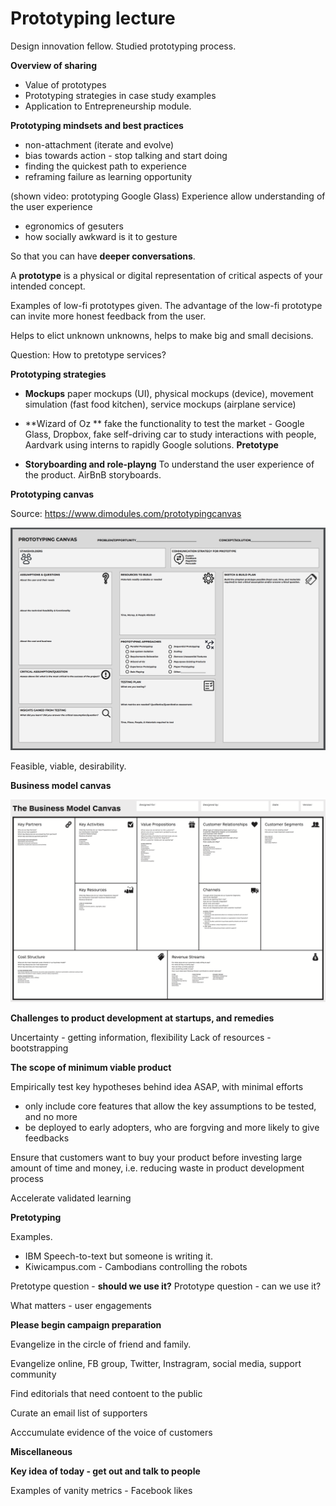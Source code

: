 # Prototyping lecture

Design innovation fellow. Studied prototyping process.

**Overview of sharing**

- Value of prototypes 
- Prototyping strategies in case study examples
- Application to Entrepreneurship module.



**Prototyping mindsets and best practices**

- non-attachment (iterate and evolve)
- bias towards action - stop talking and start doing
- finding the quickest path to experience
- reframing failure as learning opportunity

(shown video: prototyping Google Glass)
Experience allow understanding of the user experience

- egronomics of gesuters
- how socially awkward is it to gesture

So that you can have **deeper conversations**.



A **prototype** is a physical or digital representation of critical aspects of your intended concept.

Examples of low-fi prototypes given. The advantage of the low-fi prototype can invite more honest feedback from the user. 

Helps to elict unknown unknowns, helps to make big and small decisions.



Question: How to pretotype services?



**Prototyping strategies**

- **Mockups** 
  paper mockups (UI), physical mockups (device), movement simulation (fast food kitchen), service mockups (airplane service)

- **Wizard of Oz **
  fake the functionality to test the market - Google Glass, Dropbox, fake self-driving car to study interactions with people, Aardvark using interns to rapidly Google solutions. **Pretotype**

- **Storyboarding and role-playng**
  To understand the user experience of the product. AirBnB storyboards.



**Prototyping canvas**

Source: https://www.dimodules.com/prototypingcanvas

![image-20191007201934012](assets/image-20191007201934012.png)

Feasible, viable, desirability. 



**Business model canvas**

![Business_Model_Canvas-1](assets/Business_Model_Canvas-1.png)



**Challenges to product development at startups, and remedies**

Uncertainty - getting information, flexibility
Lack of resources - bootstrapping



**The scope of minimum viable product**

Empirically test key hypotheses behind idea ASAP, with minimal efforts
- only include core features that allow the key assumptions to be tested, and no more
- be deployed to early adopters, who are forgving and more likely to give feedbacks

Ensure that customers want to buy your product before investing large amount of time and money, i.e. reducing waste in product development process

Accelerate validated learning



**Pretotyping**

Examples. 
- IBM Speech-to-text but someone is writing it.
- Kiwicampus.com - Cambodians controlling the robots

Pretotype question - **should we use it?** 
Prototype question - can we use it?

What matters - user engagements





**Please begin campaign preparation**

Evangelize in the circle of friend and family.

Evangelize online, FB group, Twitter, Instragram, social media, support community

Find editorials that need contoent to the public

Curate an email list of supporters 

Acccumulate evidence of the voice of customers 





**Miscellaneous** 

**Key idea of today - get out and talk to people**

Examples of vanity metrics - Facebook likes

